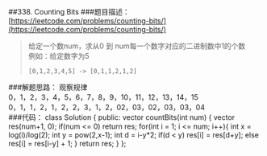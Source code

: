 ##338. Counting Bits
###题目描述：[https://leetcode.com/problems/counting-bits/](https://leetcode.com/problems/counting-bits/)
> 给定一个数num，求从0 到 num每一个数字对应的二进制数中1的个数    
> 例如：给定数字为5
> 
>     [0,1,2,3,4,5] -> [0,1,1,2,1,2]

###解题思路：
观察规律    
0，1，2，3，4，5，6，7，8，9，10，11，12，13，14，15    
0，1，1，2，1，2，2，3，1，2，02，03，02，03，03，04     
###代码：
	class Solution {
	public:
	    vector<int> countBits(int num) {
	        vector<int> res(num+1, 0);
	        if(num <= 0)
	            return res;
	        for(int i = 1; i <= num; i++){
	            int x = log(i)/log(2);
	            int y = pow(2,x-1);
	            int d = i-y*2;
	            if(d < y)
	                res[i] = res[d+y];
	            else
	                res[i] = res[i-y] + 1;
	        }
	        return res;
	    }
	};   
